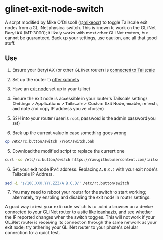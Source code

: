 # glinet-exit-node-switch

A script modified by Mike O'Driscoll ([@mikeodr](https://github.com/mikeodr)) to toggle Tailscale exit nodes from a GL.iNet physical switch. This is known to work on the GL.iNet Beryl AX (MT-3000); it likely works with most other GL.iNet routers, but cannot be guaranteed. Back up your settings, use caution, and all that good stuff.

## Use

1. Ensure your Beryl AX (or other GL.iNet router) is [connected to Tailscale](https://docs.gl-inet.com/router/en/4/interface_guide/tailscale/)
2. Set up the router to [offer subnets](https://docs.gl-inet.com/router/en/4/interface_guide/tailscale/#allow-remote-access-lan)
3. Have an [exit node](https://tailscale.com/kb/1103/exit-nodes) set up in your tailnet
4. Ensure the exit node is accessible in your router's Tailscale settings (Settings > Applications > Tailscale > Custom Exit Node, enable, refresh, and note and copy IP address you've chosen)
5. [SSH into your router](https://docs.gl-inet.com/router/en/3/tutorials/ssh/) (user is `root`, password is the admin password you set)

6. Back up the current value in case something goes wrong

  ```bash
  cp /etc/rc.button/switch /root/switch.bak
  ```

5. Download the modified script to replace the current one

  ```bash
  curl -so /etc/rc.button/switch https://raw.githubusercontent.com/tailscale-dev/glinet-exit-node-switch/refs/heads/main/switch
  ```

6. Set your exit node IPv4 address. Replacing `A.B.C.D` with your exit node's Tailscale IP Address.

  ```bash
  sed -i 's/100.XXX.YYY.ZZZ/A.B.C.D/' /etc/rc.button/switch
  ```

7. You may need to reboot your router for the switch to start working; alternately, try enabling and disabling the exit node in router settings.

A good way to test your exit node switch is to point a browser on a device connected to your GL.iNet router to a site like [icanhazip](https://icanhazip.com), and see whether the IP reported changes when the switch toggles. This will not work if your GL.iNet router is receiving its connection through the same network as your exit node; try tethering your GL.iNet router to your phone's cellular connection for a quick test.
